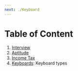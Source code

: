 ```yaml
---
next: ./Keyboard
---
```


# Table of Content

1. [Interview](./Interview)
2. [Aptitude](./Apti/Programs)
3. [Income Tax](./Income-Tax)
4. [Keyboards](./Keyboard): Keyboard types
